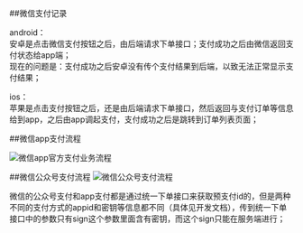 ##微信支付记录

android：  
安卓是点击微信支付按钮之后，由后端请求下单接口；支付成功之后由微信返回支付状态给app端；  
现在的问题是：支付成功之后安卓没有传个支付结果到后端，以致无法正常显示支付结果；


ios：  
苹果是点击支付按钮之后，还是由后端请求下单接口，然后返回与支付订单等信息给到app，之后由app调起支付，支付成功之后是跳转到订单列表页面；  


##微信app支付流程

![微信app官方支付业务流程](https://pay.weixin.qq.com/wiki/doc/api/img/chapter8_3_1.png) 


##微信公众号支付流程
![微信公众号支付流程](https://pay.weixin.qq.com/wiki/doc/api/img/chapter7_4_1.png)





微信的公众号支付和app支付都是通过统一下单接口来获取预支付id的，但是两种不同的支付方式的appid和密钥等信息都不同（具体见开发文档），传到统一下单接口中的参数只有sign这个参数里面含有密钥，而这个sign只能在服务端进行；